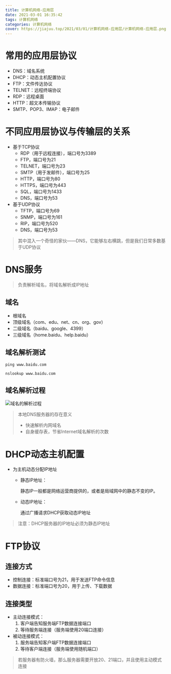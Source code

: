 ```yaml
---
title: 计算机网络-应用层
date: 2021-03-01 16:35:42
tags: 计算机网络
categories: 计算机网络
cover: https://jiajuu.top/2021/03/01/计算机网络-应用层/计算机网络-应用层.png
---
```


# 常用的应用层协议

- DNS：域名系统
- DHCP：动态主机配置协议
- FTP：文件传达协议
- TELNET：远程终端协议
- RDP：远程桌面
- HTTP：超文本传输协议
- SMTP、POP3、IMAP：电子邮件



# 不同应用层协议与传输层的关系

- 基于TCP协议
  - RDP（用于远程连接），端口号为3389
  - FTP，端口号为21
  - TELNET，端口号为23
  - SMTP（用于发邮件），端口号为25
  - HTTP，端口号为80
  - HTTPS，端口号为443
  - SQL，端口号为1433
  - DNS，端口号为53
- 基于UDP协议
  - TFTP，端口号为69
  - SNMP，端口号为161
  - RIP，端口号为520
  - DNS，端口号为53

> 其中混入一个奇怪的家伙——DNS，它能够左右横跳，但是我们日常多数基于UDP协议



# DNS服务

> 负责解析域名，将域名解析成IP地址

## 域名

- 根域名
- 顶级域名（com、edu、net、cn、org、gov）
- 二级域名（baidu、google、4399）
- 三级域名（home.baidu、help.baidu）

## 域名解析测试

```
ping www.baidu.com

nslookup www.baidu.com
```



## 域名解析过程

![域名的解析过程](https://jiajuu.top/2021/03/01/计算机网络-应用层/域名解析过程.png)

> 本地DNS服务器的存在意义
>
> - 快速解析内网域名
> - 自身缓存表，节省Internet域名解析的次数



# DHCP动态主机配置

- 为主机动态分配IP地址

  - 静态IP地址：

    静态IP一般都是网络运营商提供的，或者是局域网中的静态不变的IP。

  - 动态IP地址：

    通过广播请求DHCP获取动态IP地址

> 注意：DHCP服务器的IP地址必须为静态IP地址



# FTP协议

## 连接方式

- 控制连接：标准端口号为21，用于发送FTP命令信息
- 数据连接：标准端口号为20，用于上传、下载数据

## 连接类型

- 主动连接模式：
  1. 客户端告知服务端FTP数据连接端口
  2. 等待服务端连接（服务端使用20端口连接）
- 被动连接模式：
  1. 服务端告知客户端FTP数据连接端口
  2. 等待客户端连接（服务端使用随机端口）

> 若服务器有防火墙，那么服务器需要开放20、21端口，并且使用主动模式连接



